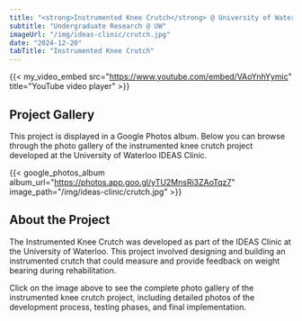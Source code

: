 ```yaml
---
title: "<strong>Instrumented Knee Crutch</strong> @ University of Waterloo"
subtitle: "Undergraduate Research @ UW"
imageUrl: "/img/ideas-clinic/crutch.jpg"
date: "2024-12-20"
tabTitle: "Instrumented Knee Crutch"
---
```


{{< my_video_embed src="https://www.youtube.com/embed/VAoYnhYymic" title="YouTube video player" >}}

## Project Gallery

This project is displayed in a Google Photos album. Below you can browse through the photo gallery of the instrumented knee crutch project developed at the University of Waterloo IDEAS Clinic.

{{< google_photos_album album_url="https://photos.app.goo.gl/yTU2MnsRi3ZAoTqz7" image_path="/img/ideas-clinic/crutch.jpg" >}}

## About the Project

The Instrumented Knee Crutch was developed as part of the IDEAS Clinic at the University of Waterloo. This project involved designing and building an instrumented crutch that could measure and provide feedback on weight bearing during rehabilitation.

Click on the image above to see the complete photo gallery of the instrumented knee crutch project, including detailed photos of the development process, testing phases, and final implementation. 